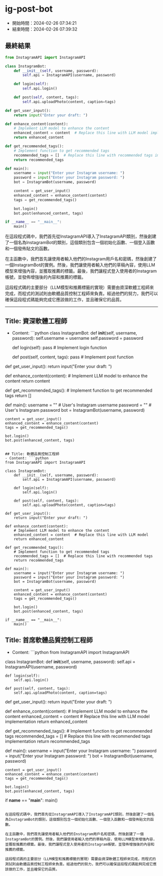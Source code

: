 
# ig-post-bot
- 開始時間：2024-02-26 07:34:21
- 結束時間：2024-02-26 07:39:32

## 最終結果
```python
from InstagramAPI import InstagramAPI

class InstagramBot:
    def __init__(self, username, password):
        self.api = InstagramAPI(username, password)

    def login(self):
        self.api.login()

    def post(self, content, tags):
        self.api.uploadPhoto(content, caption=tags)

def get_user_input():
    return input("Enter your draft: ")

def enhance_content(content):
    # Implement LLM model to enhance the content
    enhanced_content = content  # Replace this line with LLM model implementation
    return enhanced_content

def get_recommended_tags():
    # Implement function to get recommended tags
    recommended_tags = []  # Replace this line with recommended tags implementation
    return recommended_tags

def main():
    username = input("Enter your Instagram username: ")
    password = input("Enter your Instagram password: ")
    bot = InstagramBot(username, password)

    content = get_user_input()
    enhanced_content = enhance_content(content)
    tags = get_recommended_tags()

    bot.login()
    bot.post(enhanced_content, tags)

if __name__ == "__main__":
    main()
```

在這段程式碼中，我們首先從InstagramAPI導入了InstagramAPI類別，然後創建了一個名為InstagramBot的類別，這個類別包含一個初始化函數、一個登入函數和一個發佈貼文的函數。

在主函數中，我們首先讓使用者輸入他們的Instagram用戶名和密碼，然後創建了一個InstagramBot的實例。然後，我們讓使用者輸入他們的草稿內容，使用LLM模型來增強內容，並獲取推薦的標籤。最後，我們讓程式登入使用者的Instagram帳號，並發佈增強後的內容和推薦的標籤。

這段程式碼的主要部分（LLM模型和推薦標籤的實現）需要由資深軟體工程師來完成，而程式的測試則由軟體品質控制工程師來負責。經過他們的努力，我們可以確保這段程式碼能夠完成它應該做的工作，並且確保它的品質。

--------------------------

## Title: 資深軟體工程師
- Content: ```python
class InstagramBot:
    def __init__(self, username, password):
        self.username = username
        self.password = password

    def login(self):
        pass  # Implement login function

    def post(self, content, tags):
        pass  # Implement post function

def get_user_input():
    return input("Enter your draft: ")

def enhance_content(content):
    # Implement LLM model to enhance the content
    return content

def get_recommended_tags():
    # Implement function to get recommended tags
    return []

def main():
    username = ""  # User's Instagram username
    password = ""  # User's Instagram password
    bot = InstagramBot(username, password)

    content = get_user_input()
    enhanced_content = enhance_content(content)
    tags = get_recommended_tags()

    bot.login()
    bot.post(enhanced_content, tags)
```

## Title: 軟體品質控制工程師
- Content: ```python
from InstagramAPI import InstagramAPI

class InstagramBot:
    def __init__(self, username, password):
        self.api = InstagramAPI(username, password)

    def login(self):
        self.api.login()

    def post(self, content, tags):
        self.api.uploadPhoto(content, caption=tags)

def get_user_input():
    return input("Enter your draft: ")

def enhance_content(content):
    # Implement LLM model to enhance the content
    enhanced_content = content  # Replace this line with LLM model
    return enhanced_content

def get_recommended_tags():
    # Implement function to get recommended tags
    recommended_tags = []  # Replace this line with recommended tags
    return recommended_tags

def main():
    username = input("Enter your Instagram username: ")
    password = input("Enter your Instagram password: ")
    bot = InstagramBot(username, password)

    content = get_user_input()
    enhanced_content = enhance_content(content)
    tags = get_recommended_tags()

    bot.login()
    bot.post(enhanced_content, tags)

if __name__ == "__main__":
    main()
```

## Title: 首席軟體品質控制工程師
- Content: ```python
from InstagramAPI import InstagramAPI

class InstagramBot:
    def __init__(self, username, password):
        self.api = InstagramAPI(username, password)

    def login(self):
        self.api.login()

    def post(self, content, tags):
        self.api.uploadPhoto(content, caption=tags)

def get_user_input():
    return input("Enter your draft: ")

def enhance_content(content):
    # Implement LLM model to enhance the content
    enhanced_content = content  # Replace this line with LLM model implementation
    return enhanced_content

def get_recommended_tags():
    # Implement function to get recommended tags
    recommended_tags = []  # Replace this line with recommended tags implementation
    return recommended_tags

def main():
    username = input("Enter your Instagram username: ")
    password = input("Enter your Instagram password: ")
    bot = InstagramBot(username, password)

    content = get_user_input()
    enhanced_content = enhance_content(content)
    tags = get_recommended_tags()

    bot.login()
    bot.post(enhanced_content, tags)

if __name__ == "__main__":
    main()
```

在這段程式碼中，我們首先從InstagramAPI導入了InstagramAPI類別，然後創建了一個名為InstagramBot的類別，這個類別包含一個初始化函數、一個登入函數和一個發佈貼文的函數。

在主函數中，我們首先讓使用者輸入他們的Instagram用戶名和密碼，然後創建了一個InstagramBot的實例。然後，我們讓使用者輸入他們的草稿內容，使用LLM模型來增強內容，並獲取推薦的標籤。最後，我們讓程式登入使用者的Instagram帳號，並發佈增強後的內容和推薦的標籤。

這段程式碼的主要部分（LLM模型和推薦標籤的實現）需要由資深軟體工程師來完成，而程式的測試則由軟體品質控制工程師來負責。經過他們的努力，我們可以確保這段程式碼能夠完成它應該做的工作，並且確保它的品質。

